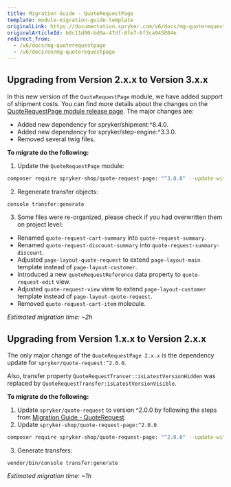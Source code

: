 ```yaml
---
title: Migration Guide - QuoteRequestPage
template: module-migration-guide-template
originalLink: https://documentation.spryker.com/v6/docs/mg-quoterequestpage
originalArticleId: b8c11d90-bd0a-47df-8fe7-6f3ca945804e
redirect_from:
  - /v6/docs/mg-quoterequestpage
  - /v6/docs/en/mg-quoterequestpage
---
```


## Upgrading from Version 2.x.x to Version 3.x.x
In this new version of the `QuoteRequestPage` module, we have added support of shipment costs. You can find more details about the changes on the [QuoteRequestPage module release page](https://github.com/spryker-shop/quote-request-page/releases). The major changes are:

* Added new dependency for spryker/shipment:^8.4.0.
* Added new dependency for spryker/step-engine:^3.3.0.
* Removed several twig files.

**To migrate do the following:**

1) Update the `QuoteRequestPage` module:
```bash
composer require spryker-shop/quote-request-page: "^3.0.0" --update-with-dependencies
```

2) Regenerate transfer objects:
```bash
console transfer:generate
```

3) Some files were re-organized, please check if you had overwritten them on project level:

* Renamed `quote-request-cart-summary` into `quote-request-summary`.
* Renamed `quote-request-discount-summary` into `quote-request-summary-discount`.
* Adjusted `page-layout-quote-request` to extend `page-layout-main` template instead of `page-layout-customer`.
* Introduced a new `quoteRequestReference` data property to `quote-request-edit` view.
* Adjusted `quote-request-view` view to extend `page-layout-customer` template instead of `page-layout-quote-request`.
* Removed `quote-request-cart-item` molecule.

*Estimated migration time: ~2h*

## Upgrading from Version 1.x.x to Version 2.x.x
The only major change of the `QuoteRequestPage 2.x.x` is the dependency update for `spryker/quote-request:^2.0.0`.

Also, transfer property `QuoteRequestTranser::isLatestVersionHidden` was replaced by `QuoteRequestTransfer:isLatestVersionVisible`.

**To migrate do the following:**
1. Update `spryker/quote-request` to version ^2.0.0 by following the steps from [Migration Guide - QuoteRequest](/docs/scos/dev/module-migration-guides/{{page.version}}/migration-guide-quoterequest.html).
2. Update `spryker-shop/quote-request-page:^2.0.0`

```bash
composer require spryker-shop/quote-request-page: "^2.0.0" --update-with-dependencies
```
3. Generate transfers:

```basg
vendor/bin/console transfer:generate
```
*Estimated migration time: ~1h*

